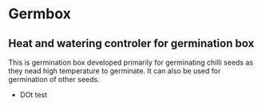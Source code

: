 # Germbox
## Heat and watering controler for germination box

This is germination box developed primarily for germinating chilli seeds as they nead high temperature to germinate. It can also be used for germination of other seeds.

* DOt test

